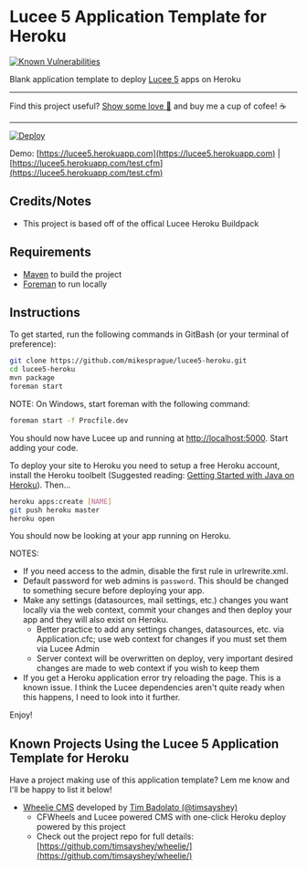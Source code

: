 # Lucee 5 Application Template for Heroku

[![Known Vulnerabilities](https://snyk.io/test/github/mikesprague/lucee5-heroku/badge.svg?targetFile=pom.xml)](https://snyk.io/test/github/mikesprague/lucee5-heroku?targetFile=pom.xml)

Blank application template to deploy [Lucee 5](http://lucee.org) apps on Heroku

---

Find this project useful? [Show some love :revolving_hearts:](https://www.creatorlove.com/mikesprague/lucee-5-heroku-buildpack) and buy me a cup of cofee! :coffee:

---

[![Deploy](https://www.herokucdn.com/deploy/button.png)](https://heroku.com/deploy)

Demo: [https://lucee5.herokuapp.com](https://lucee5.herokuapp.com) | [https://lucee5.herokuapp.com/test.cfm](https://lucee5.herokuapp.com/test.cfm)

## Credits/Notes

- This project is based off of the offical Lucee Heroku Buildpack

## Requirements

- [Maven](http://maven.apache.org/) to build the project
- [Foreman](https://github.com/ddollar/foreman) to run locally

## Instructions

To get started, run the following commands in GitBash (or your terminal of preference):

```bash
git clone https://github.com/mikesprague/lucee5-heroku.git
cd lucee5-heroku
mvn package
foreman start
```

NOTE: On Windows, start foreman with the following command:

```bash
foreman start -f Procfile.dev
```

You should now have Lucee up and running at <http://localhost:5000>. Start adding your code.

To deploy your site to Heroku you need to setup a free Heroku account, install the Heroku toolbelt (Suggested reading: [Getting Started with Java on Heroku](https://devcenter.heroku.com/articles/getting-started-with-java)). Then...

```bash
heroku apps:create [NAME]
git push heroku master
heroku open
```

You should now be looking at your app running on Heroku.

NOTES:

- If you need access to the admin, disable the first rule in urlrewrite.xml.
- Default password for web admins is `password`. This should be changed to something secure before deploying your app.
- Make any settings (datasources, mail settings, etc.) changes you want locally via the web context, commit your changes and then deploy your app and they will also exist on Heroku.
  - Better practice to add any settings changes, datasources, etc. via Application.cfc; use web context for changes if you must set them via Lucee Admin
  - Server context will be overwritten on deploy, very important desired changes are made to web context if you wish to keep them
- If you get a Heroku application error try reloading the page. This is a known issue. I think the Lucee dependencies aren't quite ready when this happens, I need to look into it further.

Enjoy!

## Known Projects Using the Lucee 5 Application Template for Heroku

Have a project making use of this application template? Lem me know and I'll be happy to list it below!

- [Wheelie CMS](https://github.com/timsayshey/wheelie/) developed by [Tim Badolato (@timsayshey)](https://github.com/timsayshey)
  - CFWheels and Lucee powered CMS with one-click Heroku deploy powered by this project
  - Check out the project repo for full details: [https://github.com/timsayshey/wheelie/](https://github.com/timsayshey/wheelie/)
